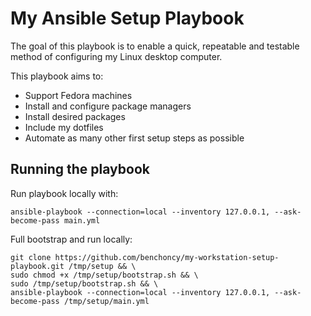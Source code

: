 # My Ansible Setup Playbook

The goal of this playbook is to enable a quick, repeatable and testable method of configuring my Linux desktop computer.

This playbook aims to:
- Support Fedora machines
- Install and configure package managers
- Install desired packages
- Include my dotfiles
- Automate as many other first setup steps as possible

## Running the playbook

Run playbook locally with:
```none
ansible-playbook --connection=local --inventory 127.0.0.1, --ask-become-pass main.yml
```

Full bootstrap and run locally:
```none
git clone https://github.com/benchoncy/my-workstation-setup-playbook.git /tmp/setup && \
sudo chmod +x /tmp/setup/bootstrap.sh && \
sudo /tmp/setup/bootstrap.sh && \
ansible-playbook --connection=local --inventory 127.0.0.1, --ask-become-pass /tmp/setup/main.yml
```